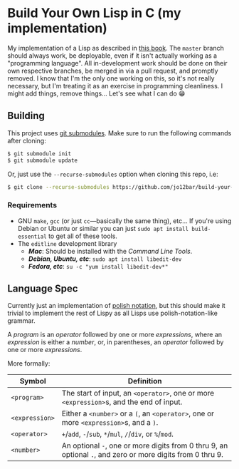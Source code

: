 # Build Your Own Lisp in C (my implementation)

My implementation of a Lisp as described in [this book](http://www.buildyourownlisp.com/chapter2_installation).
The `master` branch should always work, be deployable, even if it isn't
actually working as a "programming language". All in-development work should be
done on their own respective branches, be merged in via a pull request, and
promptly removed. I know that I'm the only one working on this, so it's not
really necessary, but I'm treating it as an exercise in programming
cleanliness. I might add things, remove things... Let's see what I can do :grin:

## Building
This project uses [git submodules](https://git-scm.com/book/en/v2/Git-Tools-Submodules).
Make sure to run the following commands after cloning:

```bash
$ git submodule init
$ git submodule update
```

Or, just use the `--recurse-submodules` option when cloning this repo, i.e:

```bash
$ git clone --recurse-submodules https://github.com/jo12bar/build-your-own-lisp-c.git
```

### Requirements
- GNU `make`, `gcc` (or just `cc`&mdash;basically the same thing), etc... If
  you're using Debian or Ubuntu or similar you can just
  `sudo apt install build-essential` to get all of these tools.
- The `editline` development library
  - __*Mac*__: Should be installed with the *Command Line Tools*.
  - __*Debian, Ubuntu, etc*__: `sudo apt install libedit-dev`
  - __*Fedora, etc*__: `su -c "yum install libedit-dev*"`

## Language Spec

Currently just an implementation of
[polish notation](http://en.wikipedia.org/wiki/Polish_notation), but this
should make it trivial to implement the rest of Lispy as all Lisps use
polish-notation-like grammar.

A *program* is an *operator* followed by one or more *expressions*, where an
*expression* is either a *number*, or, in parentheses, an *operator* followed by
one or more *expressions*.

More formally:

| Symbol         | Definition                                                                                                 |
|----------------|------------------------------------------------------------------------------------------------------------|
| `<program>`    | The start of input, an `<operator>`, one or more `<expression>`s, and the end of input.                    |
| `<expression>` | Either a `<number>` or a `(`, an `<operator>`, one or more `<expression>`s, and a `)`.                     |
| `<operator>`   | `+`/`add`, `-`/`sub`, `*`/`mul`, `/`/`div`, or `%`/`mod`.                                                  |
| `<number>`     | An optional `-`, one or more digits from 0 thru 9, an optional `.`, and zero or more digits from 0 thru 9. |
